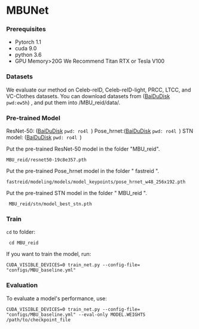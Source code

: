 # MBUNet
### Prerequisites
* Pytorch 1.1
* cuda 9.0
* python 3.6
* GPU Memory>20G We Recommend Titan RTX or Tesla V100

### Datasets
We evaluate our method on Celeb-reID, Celeb-reID-light, PRCC, LTCC, and VC-Clothes datasets. You can download datasets from  ([BaiDuDisk](https://pan.baidu.com/s/1fKvMwaOI0T8RJayC3LqbJA) ```pwd:ew5h```)  , and put them into /MBU_reid/data/.

### Pre-trained Model
ResNet-50: ([BaiDuDisk](https://pan.baidu.com/s/19qbp_WYjtXnpfnIyNGDStg) ```pwd: ro4l ```) 
Pose_hrnet:([BaiDuDisk](https://pan.baidu.com/s/19qbp_WYjtXnpfnIyNGDStg) ```pwd: ro4l ```) 
STN model: ([BaiDuDisk](https://pan.baidu.com/s/19qbp_WYjtXnpfnIyNGDStg) ```pwd: ro4l ```) 



Put the pre-trained ResNet-50 model in the folder "MBU_reid". 
```
MBU_reid/resnet50-19c8e357.pth
```
Put the pre-trained Pose_hrnet model in the folder " fastreid ". 
```
fastreid/modeling/models/model_keypoints/pose_hrnet_w48_256x192.pth 
```

Put the pre-trained STN model in the folder " MBU_reid ". 
```
 MBU_reid/stn/model_best_stn.pth 
```




### Train
`cd` to folder:
```
 cd MBU_reid
```
If you want to train the model, run:
```
CUDA_VISIBLE_DEVICES=0 train_net.py --config-file= "configs/MBU_baseline.yml"
```


### Evaluation
To evaluate a model's performance, use:
```
CUDA_VISIBLE_DEVICES=0 train_net.py --config-file= "configs/MBU_baseline.yml" --eval-only MODEL.WEIGHTS /path/to/checkpoint_file
```



